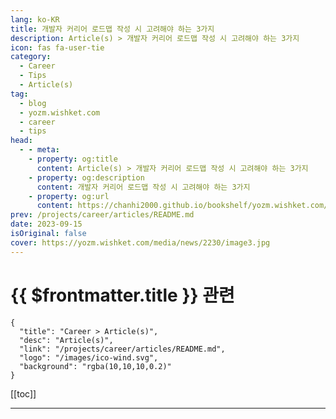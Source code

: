 ```yaml
---
lang: ko-KR
title: 개발자 커리어 로드맵 작성 시 고려해야 하는 3가지
description: Article(s) > 개발자 커리어 로드맵 작성 시 고려해야 하는 3가지
icon: fas fa-user-tie
category: 
  - Career
  - Tips
  - Article(s)
tag: 
  - blog
  - yozm.wishket.com
  - career
  - tips
head:
  - - meta:
    - property: og:title
      content: Article(s) > 개발자 커리어 로드맵 작성 시 고려해야 하는 3가지
    - property: og:description
      content: 개발자 커리어 로드맵 작성 시 고려해야 하는 3가지
    - property: og:url
      content: https://chanhi2000.github.io/bookshelf/yozm.wishket.com/2230.html
prev: /projects/career/articles/README.md
date: 2023-09-15
isOriginal: false
cover: https://yozm.wishket.com/media/news/2230/image3.jpg
---
```


# {{ $frontmatter.title }} 관련

```component VPCard
{
  "title": "Career > Article(s)",
  "desc": "Article(s)",
  "link": "/projects/career/articles/README.md",
  "logo": "/images/ico-wind.svg",
  "background": "rgba(10,10,10,0.2)"
}
```

[[toc]]

---

<SiteInfo
  name="개발자 커리어 로드맵 작성 시 고려해야 하는 3가지 | 요즘IT"
  desc="여러분에게 있어 목적은 무엇인가요? 여러분은 어디로 가고 있나요? 경력을 쌓는 것은 경력 사다리를 오르는 것, 연공서열을 따르는 것, 지금보다 책임감을 더 갖추는 것, 권력이나 부를 늘리는 것으로 인식됩니다. 하지만 실제로는 그렇지 않습니다. 그저 흔적의 일부일 뿐이죠. 우선 진정으로 중요한 것이 무엇인지 깨달아야 합니다."
  url="https://yozm.wishket.com/magazine/detail/2230/"
  logo="https://yozm.wishket.com/static/renewal/img/global/gnb_yozmit.svg"
  preview="https://yozm.wishket.com/media/news/2230/image3.jpg"/>

<!-- TODO: 작성 -->


